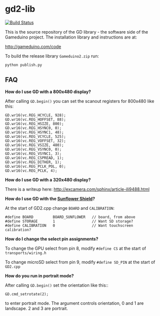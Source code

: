 gd2-lib
=======

[![Build Status](https://travis-ci.org/jamesbowman/gd2-lib.svg?branch=master)](https://travis-ci.org/jamesbowman/gd2-lib)

This is the source repository of the GD library - the software side of the Gameduino project. The installation library and instructions are at:

http://gameduino.com/code

To build the release library ``Gameduino2.zip`` run:

    python publish.py

FAQ
---

**How do I use GD with a 800x480 display?**

After calling ``GD.begin()`` you can set the scanout registers for 800x480 like this:

    GD.wr16(vc.REG_HCYCLE, 928);
    GD.wr16(vc.REG_HOFFSET, 88);
    GD.wr16(vc.REG_HSIZE, 800);
    GD.wr16(vc.REG_HSYNC0, 0);
    GD.wr16(vc.REG_HSYNC1, 48);
    GD.wr16(vc.REG_VCYCLE, 525);
    GD.wr16(vc.REG_VOFFSET, 32);
    GD.wr16(vc.REG_VSIZE, 480);
    GD.wr16(vc.REG_VSYNC0, 0);
    GD.wr16(vc.REG_VSYNC1, 3);
    GD.wr16(vc.REG_CSPREAD, 1);
    GD.wr16(vc.REG_DITHER, 1);
    GD.wr16(vc.REG_PCLK_POL, 0);
    GD.wr16(vc.REG_PCLK, 4);

**How do I use GD with a 320x480 display?**

There is a writeup here: http://excamera.com/sphinx/article-ili9488.html

**How do I use GD with the [Sunflower Shield](https://www.kickstarter.com/projects/cowfishstudios/sunflower-shield-35-hmi-display-w-cap-touch-for-ar#)?**

At the start of GD2.cpp change ``BOARD`` and ``CALIBRATION``:

    #define BOARD         BOARD_SUNFLOWER   // board, from above
    #define STORAGE       1                 // Want SD storage?
    #define CALIBRATION   0                 // Want touchscreen calibration?

**How do I change the select pin assignments?**

To change the GPU select from pin 8, modify ``#define CS`` at the start of ``transports/wiring.h``

To change microSD select from pin 9, modify ``#define SD_PIN`` at the start of ``GD2.cpp``

**How do you run in portrait mode?**

After calling ``GD.begin()`` set the orientation like this::

    GD.cmd_setrotate(2);

to enter portrait mode. The argument controls orientation, 0 and 1 are landscape. 2 and 3 are portrait.
